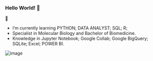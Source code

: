 ### Hello World! 👋


🌱 
- I’m currently learning PYTHON; DATA ANALYST; SQL; R; 
- Specialist in Molecular Biology and Bachelor of Biomedicine.
- Knowledge in Jupyter Notebook; Google Collab; Google BigQuery; SQLite; Excel; POWER BI.

![image](https://user-images.githubusercontent.com/109447846/193636410-ae3be0df-e955-4421-a4b3-5bed2b40bfeb.png)
